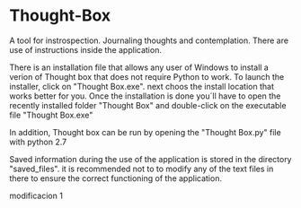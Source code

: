 # Thought-Box
A tool for instrospection. Journaling thoughts and contemplation.
There are use of instructions inside the application.



There is an installation file that allows any user of Windows to install a verion of Thought box that does not require Python to work. To launch the installer, click on "Thought Box.exe". next choos the install location that works better for you. Once the installation is done you´ll have to open the recently installed folder "Thought Box" and double-click on the executable file "Thought Box.exe"



In addition, Thought box can be run by opening the "Thought Box.py" file with python 2.7



Saved information during the use of the application is stored in the directory "saved_files". it is recommended not to to 
modify any of the text files in there to ensure the correct functioning of the application.

modificacion 1

